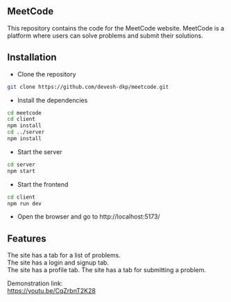 ## MeetCode
This repository contains the code for the MeetCode website. MeetCode is a platform where users can solve problems and submit their solutions.

## Installation
- Clone the repository
```bash
git clone https://github.com/devesh-dkp/meetcode.git
```
- Install the dependencies
```bash
cd meetcode
cd client
npm install
cd ../server
npm install
```
- Start the server
```bash
cd server
npm start
```
- Start the frontend
```bash
cd client
npm run dev
```
- Open the browser and go to http://localhost:5173/

## Features            
The site has a tab for a list of problems.          
The site has a login and signup tab.                     
The site has a profile tab.
The site has a tab for submitting a problem.

Demonstration link:         
https://youtu.be/CqZrbnT2K28
